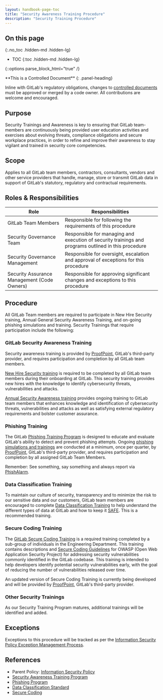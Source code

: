 ```yaml
---
layout: handbook-page-toc
title: "Security Awareness Training Procedure"
description: "Security Training Procedure"
---
```


## On this page
{:.no_toc .hidden-md .hidden-lg}

- TOC
{:toc .hidden-md .hidden-lg}

{::options parse_block_html="true" /}

<div class="panel panel-gitlab-orange">
**This is a Controlled Document**
{: .panel-heading}
<div class="panel-body">

Inline with GitLab's regulatory obligations, changes to [controlled documents](https://about.gitlab.com/handbook/security/controlled-document-procedure.html) must be approved or merged by a code owner. All contributions are welcome and encouraged. 

</div>
</div>

## Purpose
Security Trainings and Awareness is key to ensuring that GitLab team-members are continuously being provided user education activities and exercises about evolving threats, compliance obligations and secure workplace practices, in order to refine and improve their awareness to stay vigilant and trained in security core competencies.

## Scope

Applies to all GitLab team members, contractors, consultants, vendors and other service providers that handle, manage, store or transmit GitLab data in support of GitLab's statutory, regulatory and contractual requirements. 

## Roles & Responsibilities

| Role | Responsibilities |
|------|----------|
| GitLab Team Members | Responsible for following the requirements of this procedure |
| Security Governance Team | Responsible for managing and execution of security trainings and programs outlined in this procedure |
| Security Governance Management | Responsible for oversight, escalation and approval of exceptions for this procedure |
| Security Assurance Management (Code Owners) | Responsible for approving significant changes and exceptions to this procedure |

## Procedure
All GitLab Team members are required to participate in New Hire Security training, Annual General Security Awareness Training, and on-going phishing simulations and training.  Security Trainings that require participation include the following:

### GitLab Security Awareness Training
Security awareness training is provided by [ProofPoint](https://gitlab.ws01-securityeducation.com/), GitLab's third-party provider, and requires participation and completion by all GitLab team members.

[New Hire Security training](https://about.gitlab.com/handbook/security/#gitlab-security-awareness-training) is required to be completed by all GitLab team members during their onboarding at GitLab. This security training provides new hires with the knowledge to identify cybersecurity threats, vulnerabilities and attacks.

[Annual Security Awareness training](https://about.gitlab.com/handbook/security/security-assurance/governance/sec-awareness-training.html) provides ongoing training to GitLab team members that enhances knowledge and identification of cybersecurity threats, vulnerabilities and attacks as well as satisfying external regulatory requirements and bolster customer assurance.  

### Phishing Training
The GitLab [Phishing Training Program](https://about.gitlab.com/handbook/security/security-assurance/governance/phishing.html) is designed to educate and evaluate GitLab's ability to detect and prevent phishing attempts.  Ongoing [phishing simulations and trainings](https://about.gitlab.com/handbook/security/#phishing-tests) are conducted at a minimum, once per quarter, by [ProofPoint](https://gitlab.ws01-securityeducation.com/), GitLab's third-party provider, and requires participation and completion by all assigned GitLab Team Members.

Remember: See something, say something and always report via [PhishAlarm](https://about.gitlab.com/handbook/security/#option-1-preferred).

### Data Classification Training

To maintain our culture of security, transparency and to minimize the risk to our sensitive data and our customers, GitLab team members are encouraged to complete [Data Classification Training](https://levelup.gitlab.com/access/saml/login/internal-team-members?returnTo=https://levelup.gitlab.com/learn/course/gitlab-data-classification-training) to help understand the different types of data at GitLab and how to keep it [SAFE](https://about.gitlab.com/handbook/legal/safe-framework/).  This is a recommended training.

### Secure Coding Training

The [GitLab Secure Coding Training](https://about.gitlab.com/handbook/security/secure-coding-training.html) is a required training completed by a sub-group of individuals in the Engineering Department.  This training contains descriptions and [Secure Coding Guidelines](https://docs.gitlab.com/ee/development/secure_coding_guidelines.html) for OWASP (Open Web Application Security Project) for addressing security vulnerabilities commonly identified in the GitLab codebase. This training is intended to help developers identify potential security vulnerabilities early, with the goal of reducing the number of vulnerabilities released over time. 

An updated version of Secure Coding Training is currently being developed and will be provided by [ProofPoint](https://gitlab.ws01-securityeducation.com/), GitLab's third-party provider.

### Other Security Trainings
As our Security Training Program matures, additional trainings will be identified and added.

## Exceptions

Exceptions to this procedure will be tracked as per the [Information Security Policy Exception Management Process](https://about.gitlab.com/handbook/security/#information-security-policy-exception-management-process).

## References

* Parent Policy: [Information Security Policy](https://about.gitlab.com/handbook/security/)
* [Security Awareness Training Program](https://about.gitlab.com/handbook/security/security-assurance/governance/sec-awareness-training.html)
* [Phishing Program](https://about.gitlab.com/handbook/security/security-assurance/governance/phishing.html)
* [Data Classification Standard](https://about.gitlab.com/handbook/security/data-classification-standard.html)
* [Secure Coding](https://about.gitlab.com/handbook/security/secure-coding-training.html)
